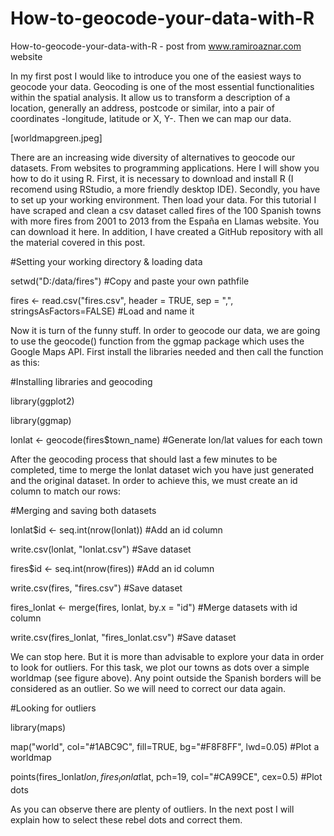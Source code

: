 # How-to-geocode-your-data-with-R
How-to-geocode-your-data-with-R - post from www.ramiroaznar.com website

In my first post I would like to introduce you one of the easiest ways to geocode your data. Geocoding is one of the most essential functionalities within the spatial analysis. It allow us to transform a description of a location, generally an address, postcode or similar, into a pair of coordinates -longitude, latitude or X, Y-. Then we can map our data.

[worldmapgreen.jpeg]

There are an increasing wide diversity of alternatives to geocode our datasets. From websites to programming applications. Here I will show you how to do it using R. First, it is necessary to download and install R (I recomend using RStudio, a more friendly desktop IDE). Secondly, you have to set up your working environment. Then  load your data. For this tutorial I have scraped and clean a csv dataset called fires of the 100 Spanish towns with more fires from 2001 to 2013 from the España en Llamas website. You can download it here. In addition, I have created a GitHub repository with all the material covered in this post.

#Setting your working directory & loading data

setwd("D:/data/fires") #Copy and paste your own pathfile

fires <- read.csv("fires.csv", header = TRUE, sep = ",", stringsAsFactors=FALSE) #Load and name it

Now it is turn of the funny stuff. In order to geocode our data, we are going to use the geocode() function from the ggmap package which uses the Google Maps API. First install the libraries needed and then call the function as this:

#Installing libraries and geocoding

library(ggplot2)

library(ggmap)

lonlat <- geocode(fires$town_name) #Generate lon/lat values for each town

After the geocoding process that should last a few minutes to be completed, time to merge the lonlat dataset wich you have just generated and the original dataset. In order to achieve this, we must create an id column to match our rows:

#Merging and saving both datasets

lonlat$id <- seq.int(nrow(lonlat)) #Add an id column

write.csv(lonlat, "lonlat.csv") #Save dataset

fires$id <- seq.int(nrow(fires)) #Add an id column

write.csv(fires, "fires.csv") #Save dataset

fires_lonlat <- merge(fires, lonlat, by.x = "id") #Merge datasets with id column

write.csv(fires_lonlat, "fires_lonlat.csv") #Save dataset

We can stop here. But it is more than advisable to explore your data in order to look for outliers. For this task, we plot our towns as dots over a simple worldmap (see figure above). Any point outside the Spanish borders will be considered as an outlier. So we will need to correct our data again.

#Looking for outliers

library(maps)

map("world", col="#1ABC9C", fill=TRUE, bg="#F8F8FF", lwd=0.05) #Plot a worldmap

points(fires_lonlat$lon, fires_lonlat$lat, pch=19, col="#CA99CE", cex=0.5) #Plot dots

As you can observe there are plenty of outliers. In the next post I will explain how to select these rebel dots and correct them.
